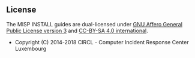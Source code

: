 ## License

The MISP INSTALL guides are dual-licensed under [GNU Affero General Public License version 3](http://www.gnu.org/licenses/agpl-3.0.html) and [CC-BY-SA 4.0 international](https://creativecommons.org/licenses/by-sa/4.0/).

* Copyright \(C\) 2014-2018 CIRCL - Computer Incident Response Center Luxembourg
